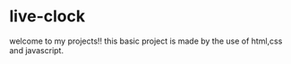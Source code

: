# live-clock
welcome to my projects!!
this basic project is made by the use of html,css and javascript.
